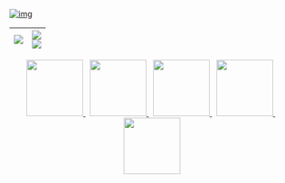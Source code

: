 [![img](https://github.com/jim60105/jim60105/raw/master/pic/banner.png)](https://blog.maki0419.com/2020/03/niz-atom68-micro82.html) 

|<a href="https://github.com/jim60105"><img src="https://github.com/jim60105/jim60105/blob/master/pic/metrics/base-metrics.svg" /></a>|<a href="https://github.com/jim60105?tab=repositories"><img src="https://github.com/jim60105/jim60105/blob/master/pic/metrics/activity-metrics.svg" /><br><img src="https://github.com/jim60105/jim60105/blob/master/pic/metrics/habits-metrics.svg" /></a>|
|---|---|


<p align='center'>
    <a href="http://blog.maki0419.com" target="_blank" rel="noopener noreferrer">
        <img src="https://github.com/jim60105/jim60105/raw/master/pic/social/blogger.png" width="100px" alt="">
    </a>&nbsp;
    <a href="https://www.facebook.com/jim60105/" target="_blank" rel="noopener noreferrer">
        <img src="https://github.com/jim60105/jim60105/raw/master/pic/social/facebook.png" width="100px" alt="">
    </a>&nbsp;
    <a href="https://github.com/jim60105" target="_blank" rel="noopener noreferrer">
        <img src="https://github.com/jim60105/jim60105/raw/master/pic/social/github.png" width="100px" alt="">
    </a>&nbsp;
    <a href="https://twitter.com/jim60105" target="_blank" rel="noopener noreferrer">
        <img src="https://github.com/jim60105/jim60105/raw/master/pic/social/twitter.png" width="100px" alt="">
    </a>&nbsp;
    <a href="https://www.plurk.com/jim60105" target="_blank" rel="noopener noreferrer">
        <img src="https://github.com/jim60105/jim60105/raw/master/pic/social/plurk.png" width="100px" alt="">
    </a>
</p>

